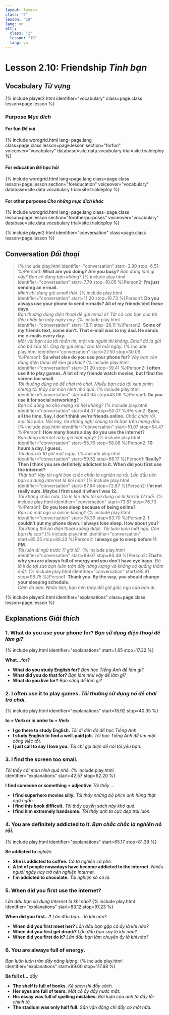 ```yaml
---
layout: lesson
class: "2"
lesson: "10"
lang: vn
attr:
  class: "2"
  lesson: "10"
  lang: vn
---
```


# Lesson 2.10: Friendship  *Tình bạn*

## Vocabulary  *Từ vựng*
{% include player2.html identifier="vocabulary" class=page.class lesson=page.lesson %} 

### Purpose *Mục đích*

#### For fun *Để vui*


{% include wordgrid.html lang=page.lang  
		class=page.class 
		lesson=page.lesson 
		section="forfun"
		voiceover="vocabulary"
		database=site.data.vocabulary 
		trial=site.trialdeploy %}

#### For education *Để học hỏi*

{% include wordgrid.html lang=page.lang
		class=page.class 
		lesson=page.lesson 
		section="foreducation"
		voiceover="vocabulary"
		database=site.data.vocabulary 
		trial=site.trialdeploy %}


#### For other purposes *Cho những mục đích khác*

{% include wordgrid.html lang=page.lang
		class=page.class 
		lesson=page.lesson 
		section="forotherpurposes"
		voiceover="vocabulary"
		database=site.data.vocabulary 
		trial=site.trialdeploy %}
		

{% include player2.html identifier="conversation" class=page.class lesson=page.lesson %}
## Conversation *Đối thoại*

> {% include play.html identifier="conversation" start=3.80 stop=6.51 %}Person1: **What are you doing? Are you busy?** 
*Bạn đang làm gì vậy? Bạn có đang bận không?* 
> {% include play.html identifier="conversation" start=7.79 stop=10.05 %}Person2: **I’m just sending an e-mail.**  
*Mình chỉ đang gửi email thôi.*
> {% include play.html identifier="conversation" start=11.20 stop=16.73 %}Person1: **Do you always use your phone to send e-mails? All of my friends text these days.**  
*Bạn thường dùng điện thoại để gửi email à? Tất cả các bạn của tôi đều nhắn tin mấy ngày nay.*
> {% include play.html identifier="conversation" start=18.11 stop=26.11 %}Person2: **Some of my friends text, some don’t. That e-mail was to my dad. He sends me e-mails every day.**  
*Một vài bạn của tôi nhắn tin, một vài người thì không. Email đó là gửi cho bố của tôi. Ông ấy gửi email cho tôi mỗi ngày.*
> {% include play.html identifier="conversation" start=27.50 stop=30.06 %}Person1: **So what else do you use your phone for?** 
*Vậy bạn còn dùng điện thoại để làm gì khác?* 
> {% include play.html identifier="conversation" start=31.20 stop=39.41 %}Person2: **I often use it to play games. A lot of my friends watch movies, but I find the screen too small.**  
*Tôi thường dùng nó để chơi trò chơi. Nhiều bạn của tôi xem phim, nhưng tôi thấy cái màn hình nhỏ quá.*
> {% include play.html identifier="conversation" start=40.64 stop=43.06 %}Person1: **Do you use it for social networking?**  
*Bạn có dùng nó cho mạng xã hội không?*
> {% include play.html identifier="conversation" start=44.37 stop=50.07 %}Person2: **Sure, all the time. Say, I don’t think we’re friends online.** 
*Chắc chắn rồi, mọi lúc luôn. Nói này, tôi không nghĩ chúng ta là bạn trên mạng đâu.* 
> {% include play.html identifier="conversation" start=51.07 stop=54.47 %}Person1: **How many hours a day do you use the internet?**  
*Bạn dùng Internet mấy giờ một ngày?*
> {% include play.html identifier="conversation" start=55.76 stop=58.08 %}Person2: **10 hours a day, I guess.**  
*Tôi đoán là 10 giờ một ngày.*
> {% include play.html identifier="conversation" start=59.52 stop=66.17 %}Person1: **Really? Then I think you are definitely addicted to it. When did you first use the internet?**  
*Thật hả? Vậy tôi nghĩ bạn chắc chắn là nghiện nó rồi. Lần đầu tiên bạn sử dụng Internet là khi nào?*
> {% include play.html identifier="conversation" start=67.64 stop=72.67 %}Person2: **I’m not really sure. Maybe I first used it when I was 12.**  
*Tôi không chắc nữa. Có lẽ lần đầu tôi sử dụng nó là khi tôi 12 tuổi.*
> {% include play.html identifier="conversation" start=73.87 stop=76.73 %}Person1: **Do you lose sleep because of being online?**  
*Bạn có mất ngủ vì online không?*
> {% include play.html identifier="conversation" start=78.39 stop=83.70 %}Person2: **I couldn’t put my phone down. I always lose sleep. How about you?** 
*Tôi không thể bỏ điện thoại xuống được. Tôi luôn luôn mất ngủ. Còn bạn thì sao?* 
> {% include play.html identifier="conversation" start=85.25 stop=88.33 %}Person2: **I always go to sleep before 11 PM.**  
*Tôi luôn đi ngủ trước 11 giờ tối.*
> {% include play.html identifier="conversation" start=89.67 stop=94.49 %}Person2: **That’s why you are always full of energy and you don’t have eye bags.** 
*Đó là lí do tại sao bạn luôn tràn đầy năng lượng và không có quầng thâm mắt.* 
> {% include play.html identifier="conversation" start=95.81 stop=99.75 %}Person1: **Thank you. By the way, you should change your sleeping schedule.**  
*Cảm ơn bạn. Nhân tiện, bạn nên thay đổi giờ giấc ngủ của bạn đi.*


{% include player2.html identifier="explanations" class=page.class lesson=page.lesson %}


## Explanations *Giải thích*
### 1. What do you use your phone for?  *Bạn sử dụng điện thoại để làm gì?*
{% include play.html identifier="explanations" start=1.65 stop=17.32 %}
 
**What...for?** 

- **What do you study English for?** *Bạn học Tiếng Anh để làm gì?*
- **What did you do that for?** *Bạn làm như vậy để làm gì?*
- **What do you live for?** *Bạn sống để làm gì?*

### 2. I often use it to play games. *Tôi thường sử dụng nó để chơi trò chơi.*
{% include play.html identifier="explanations" start=18.92 stop=40.35 %}

**to + Verb or in order to + Verb** 

- **I go there to study English.** *Tôi đi đến đó để học Tiếng Anh.*
- **I study English to find a well-paid job.** *Tôi học Tiếng Anh để tìm một công việc tốt.*
- **I just call to say I love you.** *Tôi chỉ gọi điện để nói tôi yêu bạn.*

### 3. I find the screen too small.
*Tôi thấy cái màn hình quá nhỏ.* 
{% include play.html identifier="explanations" start=42.57 stop=62.20 %}

**I find someone or something + adjective**  *Tôi thấy ...*

- **I find superhero movies silly.** *Tôi thấy những bộ phim anh hùng thật ngớ ngẩn.*
- **I find this book difficult.** *Tôi thấy quyển sách này khó quá.*
- **I find him extremely handsome.** *Tôi thấy anh ta cực đẹp trai luôn.* 

### 4. You are definitely addicted to it.  *Bạn chắc chắc là nghiện nó rồi.*
{% include play.html identifier="explanations" start=65.17 stop=81.39 %}

**Be addicted to**  *nghiện*

- **She is addicted to coffee.** *Cô ta nghiện cà phê.*
- **A lot of people nowadays have become addicted to the internet.** *Nhiều người ngày nay trở nên nghiện Internet.*
- **I'm addicted to chocolate.** *Tôi nghiện sô cô la.*

### 5. When did you first use the internet?
*Lần đầu bạn sử dụng Internet là khi nào?*
{% include play.html identifier="explanations" start=83.12 stop=97.23 %}

**When did you first...?**  *Lần đầu bạn... là khi nào?*

- **When did you first meet her?** *Lần đầu bạn gặp cô ấy là khi nào?*
- **When did you first get drunk?** *Lần đầu bạn say là khi nào?*
- **When did you first do it?** *Lần đầu bạn làm chuyện ấy là khi nào?*

### 6. You are always full of energy.
*Bạn luôn luôn tràn đầy năng lượng.*
{% include play.html identifier="explanations" start=99.60 stop=117.68 %}

**Be full of...**  *đầy* 

- **The shelf is full of books.** *Kệ sách thì đầy sách.*
- **Her eyes are full of tears.** *Mắt cô ấy đầy nước mắt.*
- **His essay was full of spelling mistakes.** *Bài luận của anh ta đầy lỗi chính tả.*
- **The stadium was only half full.** *Sân vận động chỉ đẩy có một nửa.*